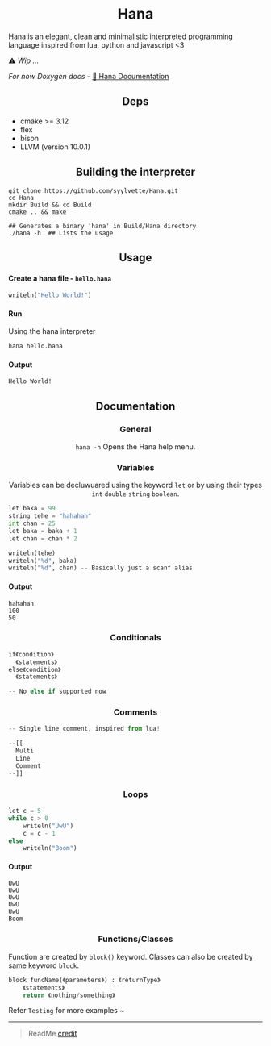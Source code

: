 <h1 align="center">Hana</h1>
Hana is an elegant, clean and minimalistic interpreted programming language inspired from lua, python and javascript &lt;3

⚠️ *Wip ...*

*For now Doxygen docs* - [🌸 Hana Documentation](https://syylvette.github.io/Hana/)

<h2 align="center">Deps</h2>

<ul>
<li>cmake >= 3.12</li>
<li>flex</li>
<li>bison</li>
<li>LLVM (version 10.0.1)</li>
</ul>

<h2 align="center">Building the interpreter</h2>

```
git clone https://github.com/syylvette/Hana.git
cd Hana
mkdir Build && cd Build
cmake .. && make

## Generates a binary 'hana' in Build/Hana directory
./hana -h  ## Lists the usage
```

<h2 align="center">Usage</h2>

<h4 align="left">Create a hana file - <code>hello.hana</code></h4>

```py
writeln("Hello World!")
```

<h4 align="left">Run</h4>

Using the hana interpreter
```py
hana hello.hana
```

<h4 align="left">Output</h4>

```
Hello World!
```

<h2 align="center">Documentation</h2>

<h3 align="center">General</h3>

<p align="center"><code>hana -h</code> Opens the Hana help menu.</p>

<h3 align="center">Variables</h3>
<p align="center">Variables can be decluwuared using the keyword <code>let</code> or by using their types <code>int</code> <code>double</code> <code>string</code> <code>boolean</code>.</p>

```py
let baka = 99
string tehe = "hahahah"
int chan = 25
let baka = baka + 1
let chan = chan * 2

writeln(tehe)
writeln("%d", baka)
writeln("%d", chan) -- Basically just a scanf alias 
```

<h4 align="left">Output</h4>

```
hahahah
100
50
```

<h3 align="center">Conditionals</h3>

```py
if《condition》
  《statements》
else《condition》
  《statements》

-- No else if supported now
```

<h3 align="center">Comments</h3>

```py
-- Single line comment, inspired from lua!
```

```py
--[[
  Multi
  Line
  Comment
--]]
```


<h3 align="center">Loops</h3>

```py
let c = 5
while c > 0
    writeln("UwU")
    c = c - 1
else
    writeln("Boom")
```

<h4 align="left">Output</h4>

```
UwU
UwU
UwU
UwU
UwU
Boom
```

<h3 align="center">Functions/Classes</h3>

Function are created by ```block()``` keyword.
Classes can also be created by same keyword ```block```.

```py
block funcName(《parameters》) : 《returnType》
    《statements》
    return 《nothing/something》
```
Refer ```Testing``` for more examples ~

---


> ReadMe [credit](https://github.com/virejdasani/pythOwO)








